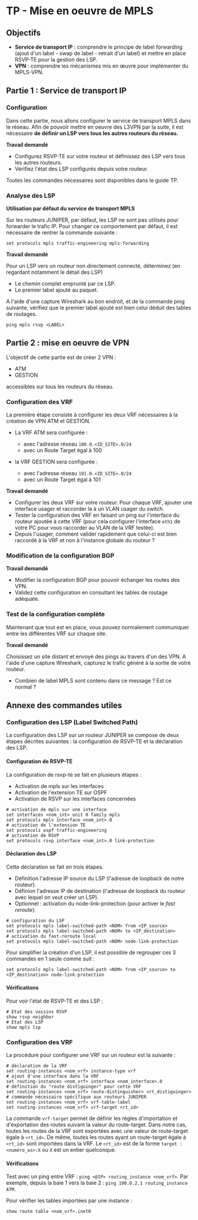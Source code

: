 # TP - Mise en oeuvre de MPLS 

## Objectifs

* **Service de transport IP** : comprendre le principe de label forwarding (ajout d'un label - swap de label - retrait d'un label) et mettre en place RSVP-TE pour la gestion des LSP.
* **VPN** : comprendre les mécanismes mis en œuvre pour implémenter du MPLS-VPN.

## Partie 1 : Service de transport IP

### Configuration

Dans cette partie, nous allons configurer le service de transport MPLS dans le réseau. Afin de pouvoir mettre en oeuvre des L3VPN par la suite, il est nécessaire **de définir un LSP vers tous les autres routeurs du réseau.**

**Travail demandé**

* Configurez RSVP-TE sur votre routeur et définissez des LSP vers tous les autres routeurs.
* Vérifiez l'état des LSP configurés depuis votre routeur.

Toutes les commandes nécessaires sont disponibles dans le guide TP.

### Analyse des LSP

**Utilisation par défaut du service de transport MPLS**

Sur les routeurs JUNIPER, par défaut, les LSP ne sont pas utilisés pour forwarder le trafic IP. Pour changer ce comportement par défaut, il est nécessaire de rentrer la commande suivante :

```
set protocols mpls traffic-engineering mpls-forwarding
```

**Travail demandé**

Pour un LSP vers un routeur non directement connecté, déterminez (en regardant notamment le détail des LSP)

* Le chemin complet emprunté par ce LSP.
* Le premier label ajouté au paquet.

A l'aide d'une capture Wireshark au bon endroit, et de la commande ping suivante, vérifiez que le premier label ajouté est bien celui déduit des tables de routages.

```
ping mpls rsvp <LABEL>
```

## Partie 2 : mise en oeuvre de VPN

L'objectif de cette partie est de créer 2 VPN :
* ATM
* GESTION

accessibles sur tous les routeurs du réseau.

### Configuration des VRF

La première étape consiste à configurer les deux VRF nécessaires à la création de VPN ATM et GESTION.

* La VRF ATM sera configurée :
	* avec l'adresse réseau `100.0.<ID_SITE>.0/24`
	* avec un Route Target égal à 100

* la VRF GESTION sera configurée :
	* avec l'adresse réseau `101.0.<ID_SITE>.0/24`
	* avec un Route Target égal à 101

**Travail demandé**

* Configurer les deux VRF sur votre routeur. Pour chaque VRF, ajouter une interface usager et raccorder la à un VLAN usager du switch.
* Tester la configuration des VRF en faisant un ping sur l'interface du routeur ajoutée à cette VRF (pour cela configurer l'interface `eth1` de votre PC pour vous raccorder au VLAN de la VRF testée).
* Depuis l'usager, comment valider rapidement que celui-ci est bien raccordé à la VRF et non à l'instance globale du routeur ?

### Modification de la configuration BGP

**Travail demandé**

* Modifier la configuration BGP pour pouvoir échanger les routes des VPN.
* Validez cette configuration en consultant les tables de routage adéquate.

### Test de la configuration complète

Maintenant que tout est en place, vous pouvez normalement communiquer entre les différentes VRF sur chaque site.

**Travail demandé**

Choisissez un site distant et envoyé des pings au travers d'un des VPN. A l'aide d'une capture Wireshark, capturez le trafic généré à la sortie de votre routeur.

* Combien de label MPLS sont contenu dans ce message ? Est ce normal ?

## Annexe des commandes utiles

### Configuration des LSP (Label Switched Path)

La configuration des LSP sur un routeur JUNIPER se compose de deux étapes décrites suivantes : la configuration de RSVP-TE et la déclaration des LSP.

#### Configuration de RSVP-TE

La configuration de rsvp-te se fait en plusieurs étapes :

* Activation de mpls sur les interfaces
* Activation de l'extension TE sur OSPF
* Activation de RSVP sur les interfaces concernées

``` 
# activation de mpls sur une interface
set interfaces <nom_int> unit 0 family mpls
set protocols mpls interface <nom_int>.0
# activation de l'extension TE
set protocols ospf traffic-engineering
# activation de RSVP
set protocols rsvp interface <nom_int>.0 link-protection
```

#### Déclaration des LSP

Cette déclaration se fait en trois étapes.

* Définition l'adresse IP source du LSP (l'adresse de loopback de notre routeur).
* Définion l'adresse IP de destination (l'adresse de loopback du routeur avec lequel on veut créer un LSP).
* Optionnel : activation du node-link-protection (pour activer le *fast reroute*).

``` 
# configuration du LSP
set protocols mpls label-switched-path <NOM> from <IP_source>
set protocols mpls label-switched-path <NOM> to <IP_destination>
# activation du fast-reroute local
set protocols mpls label-switched-path <NOM> node-link-protection
```

Pour simplifier la création d'un LSP, il est possible de regrouper ces 3 commandes en 1 seule comme suit :

``` 
set protocols mpls label-switched-path <NOM> from <IP_source> to <IP_destination> node-link-protection
```

#### Vérifications  

Pour voir l'état de RSVP-TE et des LSP :

``` 
# Etat des voisins RSVP
show rsvp neighbor
# Etat des LSP
show mpls lsp
```

### Configuration des VRF

La procédure pour configurer une VRF sur un routeur est la suivante :

``` 
# déclaration de la VRF
set routing-instances <nom_vrf> instance-type vrf
# ajout d'une interface dans la VRF
set routing-instances <nom_vrf> interface <nom_interface>.0
# définition du "route distiguinger" pour cette VRF
set routing-instances <nom_vrf> route-distinguisher> <rt_distiguinger>
# commande nécessaire spécifique aux routeurs JUNIPER
set routing-instances <nom_vrf> vrf-table-label
set routing-instances <nom_vrf> vrf-target <rt_id>
```

La commande `vrf-target` permet de définir les règles d'importation et d'exportation des routes suivant la valeur du route-target. Dans notre cas, toutes les routes de la VRF sont exportées avec une valeur de route-target égale à `<rt_id>`. De même, toutes les routes ayant un route-target égale à `<rt_id>` sont importées dans la VRF. Le `<rt_id>` est de la forme `target :<numéro_as>:X` ou `X` est un entier quelconque.

#### Vérifications  

Test avec un ping entre VRF : `ping <@IP> routing_instance <nom_vrf>`. Par exemple, depuis la baie 1 vers la baie 2 : `ping 100.0.2.1 routing_instance ATM`.

Pour vérifier les tables importées par une instance :
```
show route table <nom_vrf>.inet0
```

